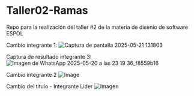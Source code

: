 # Taller02-Ramas
Repo para la realización del taller #2 de la materia de disenio de software ESPOL

Cambio integrante 1: 
![Captura de pantalla 2025-05-21 131803](https://github.com/user-attachments/assets/0d85b790-df87-4ebf-b540-0e662a9d5f7d)


Captura de resultado integrante 3: 
![Imagen de WhatsApp 2025-05-20 a las 23 19 36_f8559b16](https://github.com/user-attachments/assets/846ac6ba-29f4-4e17-b6fa-d6443cee3d8a)


Cambio integrante 2
![Image](https://github.com/user-attachments/assets/8ea7310f-bc83-40a9-875e-7fc4af980446)


Cambio del titulo - Integrante Lider
![Imagen](https://github.com/user-attachments/assets/0b802692-0699-4c8b-ab2a-a285dc16698b)
